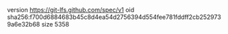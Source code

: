 version https://git-lfs.github.com/spec/v1
oid sha256:f700d6884683b45c8d4ea54d2756394d554fee781fddff2cb2529739a6e32b68
size 5358
